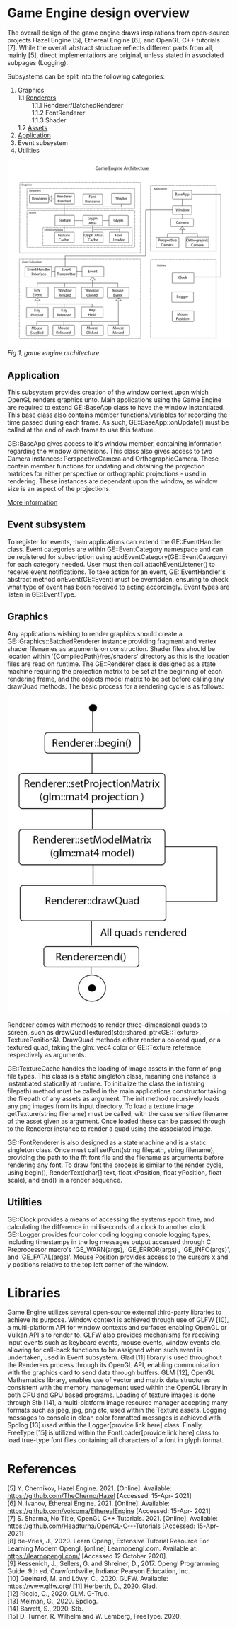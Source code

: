 # Game Engine design overview
The overall design of the game engine draws inspirations from open-source projects Hazel Engine [5], Ethereal Engine [6], and OpenGL C++ tutorials [7]. While the overall abstract structure reflects different parts from all, mainly [5], direct implementations are original, unless stated in associated subpages (Logging).  
  
Subsystems can be split into the following categories:  
  
1. Graphics  
	1.1 [Renderers](https://github.com/MikeAllport/CE301-Final-Year-Project/tree/main/TechnicalDocumentation/GameEngine/Graphics/Renderers)  
&nbsp;&nbsp;&nbsp;&nbsp;&nbsp;&nbsp;&nbsp;&nbsp;1.1.1 Renderer/BatchedRenderer  
&nbsp;&nbsp;&nbsp;&nbsp;&nbsp;&nbsp;&nbsp;&nbsp;1.1.2 FontRenderer  
&nbsp;&nbsp;&nbsp;&nbsp;&nbsp;&nbsp;&nbsp;&nbsp;1.1.3 Shader  
	1.2 [Assets](https://github.com/MikeAllport/CE301-Final-Year-Project/tree/main/TechnicalDocumentation/GameEngine/Graphics/Assets)  
2. [Application](https://github.com/MikeAllport/CE301-Final-Year-Project/tree/main/TechnicalDocumentation/GameEngine/Application)  
3. Event subsystem  
4. Utilities  
	
![Game Engine Architecture](./game_engine_architecture.jpg)  
*Fig 1, game engine architecture*
  
## Application
This subsystem provides creation of the window context upon which OpenGL renders graphics unto. Main applications using the Game Engine are required to extend GE::BaseApp class to have the window instantiated. This base class also contains member functions/variables for recording the time passed during each frame. As such, GE::BaseApp::onUpdate() must be called at the end of each frame to use this feature.

GE::BaseApp gives access to it's window member, containing information regarding the window dimensions. This class also gives access to two Camera instances: PerspectiveCamera and OrthographicCamera. These contain member functions for updating and obtaining the projection matrices for either perspective or orthographic projections - used in rendering. These instances are dependant upon the window, as window size is an aspect of the projections.

[More information](https://github.com/MikeAllport/CE301-Final-Year-Project/tree/main/TechnicalDocumentation/GameEngine/Application)
    
## Event subsystem  
To register for events, main applications can extend the GE::EventHandler class. Event categories are within GE::EventCategory namespace and can be registered for subscription using addEventCategory(GE::EventCategory) for each category needed. User must then call attachEventListener() to receive event notifications. To take action for an event, GE::EventHandler's abstract method onEvent(GE::Event) must be overridden, ensuring to check what type of event has been received to acting accordingly. Event types are listen in GE::EventType. 
  
## Graphics
Any applications wishing to render graphics should create a GE::Graphics::BatchedRenderer instance providing fragment and vertex shader filenames as arguments on construction. Shader files should be location within '{CompiledPath}/res/shaders' directory as this is the location files are read on runtime. The GE::Renderer class is designed as a state machine requiring the projection matrix to be set at the beginning of each rendering frame, and the objects model matrix to be set before calling any drawQuad methods. The basic process for a rendering cycle is as follows:  
  
![Render cycle](./render_cycle.JPG)
  
Renderer comes with methods to render three-dimensional quads to screen, such as drawQuadTextured(std::shared_ptr\<GE::Texture\>, TexturePosition&). DrawQuad methods either render a colored quad, or a textured quad, taking the glm::vec4 color or GE::Texture reference respectively as arguments.  
  
GE::TextureCache handles the loading of image assets in the form of png file types. This class is a static singleton class, meaning one instance is instantiated statically at runtime. To initialize the class the init(string filepath) method must be called in the main applications constructor taking the filepath of any assets as argument. The init method recursively loads any png images from its input directory. To load a texture image getTexture(string filename) must be called, with the case sensitive filename of the asset given as argument. Once loaded these can be passed through to the Renderer instance to render a quad using the associated image.  
  
GE::FontRenderer is also designed as a state machine and is a static singleton class. Once must call setFont(string filepath, string filename), providing the path to the fft font file and the filename as arguments before rendering any font. To draw font the process is similar to the render cycle, using begin(), RenderText(char[] text, float xPosition, float yPosition, float scale), and end() in a render sequence.  
  
## Utilities
GE::Clock provides a means of accessing the systems epoch time, and calculating the difference in milliseconds of a clock to another clock. GE::Logger provides four color coding logging console logging types, including timestamps in the log messages output accessed through C Preprocessor macro's 'GE_WARN(args), 'GE_ERROR(args)', 'GE_INFO(args)', and 'GE_FATAL(args)'. Mouse Position provides access to the cursors x and y positions relative to the top left corner of the window.  
  
# Libraries
Game Engine utilizes several open-source external third-party libraries to achieve its purpose. Window context is achieved through use of GLFW [10], a multi-platform API for window contexts and surfaces enabling OpenGL or Vulkan API's to render to. GLFW also provides mechanisms for receiving input events such as keyboard events, mouse events, window events etc. allowing for call-back functions to be assigned when such event is undertaken, used in Event subsystem. Glad [11] library is used throughout the Renderers process through its OpenGL API, enabling communication with the graphics card to send data through buffers. GLM [12], OpenGL Mathematics library, enables use of vector and matrix data structures consistent with the memory management used within the OpenGL library in both CPU and GPU based programs. Loading of texture images is done through Stb [14], a multi-platform image resource manager accepting many formats such as jpeg, jpg, png etc, used within the Texture assets. Logging messages to console in clean color formatted messages is achieved with Spdlog [13] used within the Logger[provide link here] class. Finally, FreeType [15] is utilized within the FontLoader[provide link here] class to load true-type font files containing all characters of a font in glyph format.

# References
[5] Y. Chernikov, Hazel Engine. 2021. [Online]. Available: https://github.com/TheCherno/Hazel [Accessed: 15-Apr- 2021]  
[6] N. Ivanov, Ethereal Engine. 2021. [Online]. Available: https://github.com/volcoma/EtherealEngine [Accessed: 15-Apr- 2021]  
[7] S. Sharma, No Title, OpenGL C++ Tutorials. 2021. [Online]. Available: https://github.com/Headturna/OpenGL-C---Tutorials [Accessed: 15-Apr- 2021]  
[8] de-Vries, J., 2020. Learn Opengl, Extensive Tutorial Resource For Learning Modern Opengl. [online] Learnopengl.com. Available at: <https://learnopengl.com/> [Accessed 12 October 2020].  
[9] Kessenich, J., Sellers, G. and Shreiner, D., 2017. Opengl Programming Guide. 9th ed. Crawfordsville, Indiana: Pearson Education, Inc.  
[10] Geelnard, M. and Löwy, C., 2020. GLFW. Available: https://www.glfw.org/
[11] Herberth, D., 2020. Glad.  
[12] Riccio, C., 2020. GLM. G-Truc.  
[13] Melman, G., 2020. Spdlog.  
[14] Barrett, S., 2020. Stb.  
[15] D. Turner, R. Wilhelm and W. Lemberg, FreeType. 2020.  
